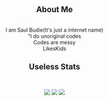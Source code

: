 <h2 align="center">About Me</h2>

<br>
<div align=center>I am Saul Budie(It's just a internet name)</div>
<div align=center>"I do unoriginal codes</div>
<div align=center>Codes are messy</div>
<div align=center>LikesKids</div>

<h2 align="center">Useless Stats</h2>

<br>
<div align=center>
<p align="center">
  <img src="https://github-readme-stats.vercel.app/api?username=SaulBudie&show_icons=true&theme=UltimateBlack" />
  <img src="https://github-readme-stats.vercel.app/api/top-langs/?username=SaulBudie&theme=UltimateBlack" />
  <img src="https://github-readme-streak-stats.herokuapp.com/?user=SaulBudie&theme=UltimateBlack" />
</p>
</div>
